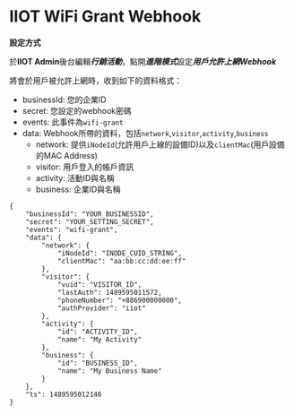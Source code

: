 # IIOT WiFi Grant Webhook #

**設定方式**

於**IIOT Admin**後台編輯***行銷活動***，點開***進階模式***設定***用戶允許上網Webhook***

將會於用戶被允許上網時，收到如下的資料格式：

- businessId: 您的企業ID
- secret: 您設定的webhook密碼
- events: 此事件為`wifi-grant`
- data: Webhook所帶的資料，包括`network`,`visitor`,`activity`,`business`
	- network: 提供`iNodeId`(允許用戶上線的設備ID)以及`clientMac`(用戶設備的MAC Address)
	- visitor: 用戶登入的帳戶資訊
	- activity: 活動ID與名稱
	- business: 企業ID與名稱

```
{
    "businessId": "YOUR_BUSINESSID",
    "secret": "YOUR_SETTING_SECRET",
    "events": "wifi-grant",
    "data": {
        "network": {
            "iNodeId": "INODE_CUID_STRING",
            "clientMac": "aa:bb:cc:dd:ee:ff"
        },
        "visitor": {
            "vuid": "VISITOR_ID",
            "lastAuth": 1489595011572,
            "phoneNumber": "+886900000000",
            "authProvider": "iiot"
        },
        "activity": {
            "id": "ACTIVITY_ID",
            "name": "My Activity"
        },
        "business": {
            "id": "BUSINESS_ID",
            "name": "My Business Name"
        }
    },
    "ts": 1489595012146
}
```